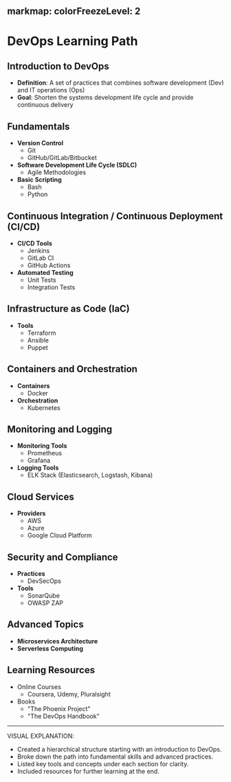 markmap:
  colorFreezeLevel: 2
---

# DevOps Learning Path

## Introduction to DevOps
- **Definition**: A set of practices that combines software development (Dev) and IT operations (Ops)
- **Goal**: Shorten the systems development life cycle and provide continuous delivery

## Fundamentals
- **Version Control**
  - Git
  - GitHub/GitLab/Bitbucket
- **Software Development Life Cycle (SDLC)**
  - Agile Methodologies
- **Basic Scripting**
  - Bash
  - Python

## Continuous Integration / Continuous Deployment (CI/CD)
- **CI/CD Tools**
  - Jenkins
  - GitLab CI
  - GitHub Actions
- **Automated Testing**
  - Unit Tests
  - Integration Tests

## Infrastructure as Code (IaC)
- **Tools**
  - Terraform
  - Ansible
  - Puppet

## Containers and Orchestration
- **Containers**
  - Docker
- **Orchestration**
  - Kubernetes

## Monitoring and Logging
- **Monitoring Tools**
  - Prometheus
  - Grafana
- **Logging Tools**
  - ELK Stack (Elasticsearch, Logstash, Kibana)

## Cloud Services
- **Providers**
  - AWS
  - Azure
  - Google Cloud Platform

## Security and Compliance
- **Practices**
  - DevSecOps
- **Tools**
  - SonarQube
  - OWASP ZAP

## Advanced Topics
- **Microservices Architecture**
- **Serverless Computing**

## Learning Resources
- Online Courses
  - Coursera, Udemy, Pluralsight
- Books
  - "The Phoenix Project"
  - "The DevOps Handbook"

---

VISUAL EXPLANATION:
- Created a hierarchical structure starting with an introduction to DevOps.
- Broke down the path into fundamental skills and advanced practices.
- Listed key tools and concepts under each section for clarity.
- Included resources for further learning at the end.